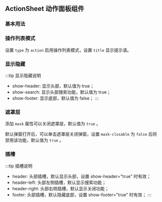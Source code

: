 <div class="demo-header">
<p class="overviewicon">
  <span class="wapi-ui-action-sheet"/>
</p>

## ActionSheet 动作面板组件

<mobile-uxlink widget-name="ActionSheet"></mobile-uxlink>
</div>

### 基本用法

<mobile-view link="action-sheet/basic-usage.vue"></mobile-view>

### 操作列表模式

设置 `type` 为 `action` 启用操作列表模式，设置 `title` 显示提示语。

<mobile-view link="action-sheet/action.vue"></mobile-view>

### 显示隐藏

:::tip 显示隐藏说明

- show-header: 显示头部，默认值为 true；
- show-search: 显示头部搜索功能，默认值为 true；
- show-footer: 显示底部，默认值为 false；
  :::

<mobile-view link="action-sheet/show.vue"></mobile-view>

### 遮罩层

添加 `mask` 属性可以关闭遮罩层，默认值为 `true` 。

<mobile-view link="action-sheet/mask.vue"></mobile-view>

默认弹窗打开后，可以单击遮罩层关闭弹窗，设置 `mask-closable` 为 `false` 后将禁用该功能，默认值为 `true` 。

<mobile-view link="action-sheet/mask-event.vue"></mobile-view>

### 插槽

:::tip 插槽说明

- header: 头部插槽，默认显示头部，设置 show-header="true" 时有效；
- header-left: 头部左侧插槽，默认显示搜索功能；
- header-right: 头部右侧插槽，默认显示关闭功能；
- footer: 头部插槽，默认隐藏底部，设置 show-footer="true" 时有效；
  :::

<mobile-view link="action-sheet/slot.vue"></mobile-view>
